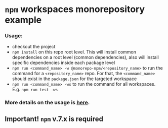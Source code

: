 # `npm` workspaces monorepository example

### Usage:
- checkout the project
- `npm install` on this repo root level. This will install common dependencies on a root level (common dependencies), also will install specific dependencies inside each package level
- `npm run <command_name> -w @monorepo-npm/<repository_name>` to run the command for a `<repository_name>` repo. For that, the `<command_name>` should exist in the `package.json` for the targeted workspace
- `npm run <command_name> -ws` to run the command for all workspaces. E.g. `npm run test -ws`

### More details on the usage is [here](https://docs.npmjs.com/cli/v7/using-npm/workspaces).

## Important! `npm` v.7.x is required

